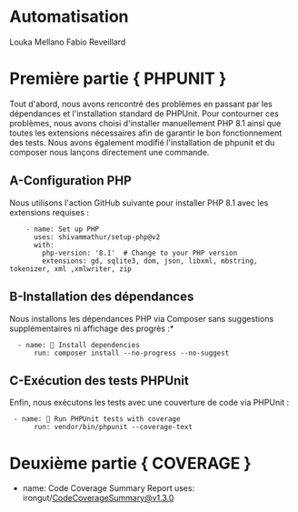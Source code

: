 ﻿# Automatisation

Louka Mellano 
Fabio Reveillard



# Première partie { PHPUNIT }

Tout d'abord, nous avons rencontré des problèmes en passant par les dépendances et l'installation standard de PHPUnit. Pour contourner ces problèmes, nous avons choisi d'installer manuellement PHP 8.1 ainsi que toutes les extensions nécessaires afin de garantir le bon fonctionnement des tests. Nous avons également modifié l'installation de phpunit et du composer nous lançons directement une commande. 

## A-Configuration PHP
Nous utilisons l'action GitHub suivante pour installer PHP 8.1 avec les extensions requises :
```
    - name: Set up PHP
      uses: shivammathur/setup-php@v2
      with:
        php-version: '8.1'  # Change to your PHP version
        extensions: gd, sqlite3, dom, json, libxml, mbstring, tokenizer, xml ,xmlwriter, zip
```

## B-Installation des dépendances
Nous installons les dépendances PHP via Composer sans suggestions supplémentaires ni affichage des progrès :*
```
  - name: 📝 Install dependencies
      run: composer install --no-progress --no-suggest
```

## C-Exécution des tests PHPUnit
Enfin, nous exécutons les tests avec une couverture de code via PHPUnit :
```
 - name: 🔨 Run PHPUnit tests with coverage
      run: vendor/bin/phpunit --coverage-text
```

# Deuxième partie { COVERAGE } 

- name: Code Coverage Summary Report
      uses: irongut/CodeCoverageSummary@v1.3.0


